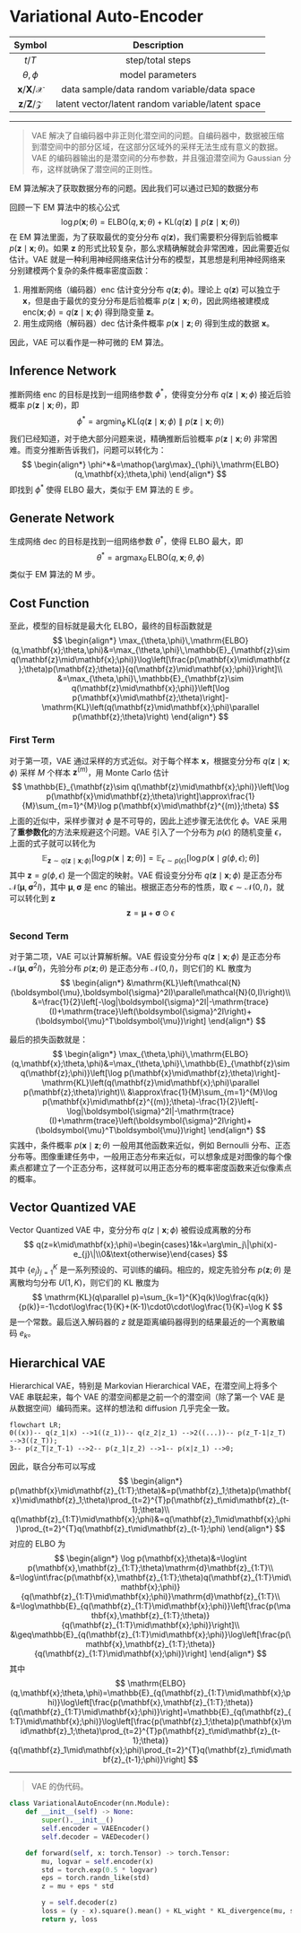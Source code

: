 # Variational Auto-Encoder

|                 Symbol                  |                    Description                    |
| :-------------------------------------: | :-----------------------------------------------: |
|                 $t$/$T$                 |                 step/total steps                  |
|              $\theta,\phi$              |                 model parameters                  |
| $\mathbf{x}$/$\mathbf{X}$/$\mathcal{X}$ |    data sample/data random variable/data space    |
| $\mathbf{z}$/$\mathbf{Z}$/$\mathcal{Z}$ | latent vector/latent random variable/latent space |

---

> VAE 解决了自编码器中非正则化潜空间的问题。自编码器中，数据被压缩到潜空间中的部分区域，在这部分区域外的采样无法生成有意义的数据。VAE 的编码器输出的是潜空间的分布参数，并且强迫潜空间为 Gaussian 分布，这样就确保了潜空间的正则性。

EM 算法解决了获取数据分布的问题。因此我们可以通过已知的数据分布

回顾一下 EM 算法中的核心公式
$$
\log p(\mathbf{x};\theta)=\mathrm{ELBO}(q,\mathbf{x};\theta)+\mathrm{KL}\left(q(\mathbf{z})\parallel p(\mathbf{z}\mid\mathbf{x};\theta)\right)
$$
在 EM 算法里面，为了获取最优的变分分布 $q(\mathbf{z})$，我们需要积分得到后验概率 $p(\mathbf{z}\mid\mathbf{x};\theta)$。如果 $\mathbf{z}$ 的形式比较复杂，那么求精确解就会非常困难，因此需要近似估计。VAE 就是一种利用神经网络来估计分布的模型，其思想是利用神经网络来分别建模两个复杂的条件概率密度函数：

1. 用推断网络（编码器）$\mathrm{enc}$ 估计变分分布 $q(\mathbf{z};\phi)$。理论上 $q(\mathbf{z})$ 可以独立于 $\mathbf{x}$，但是由于最优的变分分布是后验概率 $p(\mathbf{z}\mid\mathbf{x};\theta)$，因此网络被建模成 $\mathrm{enc}(\mathbf{x};\phi)=q(\mathbf{z}\mid\mathbf{x};\phi)$ 得到隐变量 $\mathbf{z}$。
2. 用生成网络（解码器）$\mathrm{dec}$ 估计条件概率 $p(\mathbf{x}\mid\mathbf{z};\theta)$ 得到生成的数据 $\mathbf{x}$。

因此，VAE 可以看作是一种可微的 EM 算法。

## Inference Network

推断网络 $\mathrm{enc}$ 的目标是找到一组网络参数 $\phi^*$，使得变分分布 $q(\mathbf{z}\mid\mathbf{x};\phi)$ 接近后验概率 $p(\mathbf{z}\mid\mathbf{x};\theta)$，即
$$
\phi^*=\mathop{\arg\min}_{\phi}\,\mathrm{KL}\left(q(\mathbf{z}\mid\mathbf{x};\phi)\parallel p(\mathbf{z}\mid\mathbf{x};\theta)\right)
$$
我们已经知道，对于绝大部分问题来说，精确推断后验概率 $p(\mathbf{z}\mid\mathbf{x};\theta)$ 非常困难。而变分推断告诉我们，问题可以转化为：
$$
\begin{align*}
\phi^*&=\mathop{\arg\max}_{\phi}\,\mathrm{ELBO}(q,\mathbf{x};\theta,\phi)
\end{align*}
$$
即找到 $\phi^*$ 使得 ELBO 最大，类似于 EM 算法的 E 步。

## Generate Network

生成网络 $\mathrm{dec}$ 的目标是找到一组网络参数 $\theta^*$，使得 ELBO 最大，即
$$
\theta^*=\mathop{\arg\max}_{\theta}\,\mathrm{ELBO}(q,\mathbf{x};\theta,\phi)
$$
类似于 EM 算法的 M 步。

## Cost Function

至此，模型的目标就是最大化 ELBO，最终的目标函数就是
$$
\begin{align*}
\max_{\theta,\phi}\,\mathrm{ELBO}(q,\mathbf{x};\theta,\phi)&=\max_{\theta,\phi}\,\mathbb{E}_{\mathbf{z}\sim q(\mathbf{z}\mid\mathbf{x};\phi)}\log\left[\frac{p(\mathbf{x}\mid\mathbf{z};\theta)p(\mathbf{z};\theta)}{q(\mathbf{z}\mid\mathbf{x};\phi)}\right]\\
&=\max_{\theta,\phi}\,\mathbb{E}_{\mathbf{z}\sim q(\mathbf{z}\mid\mathbf{x};\phi)}\left[\log p(\mathbf{x}\mid\mathbf{z};\theta)\right]-\mathrm{KL}\left(q(\mathbf{z}\mid\mathbf{x};\phi)\parallel p(\mathbf{z};\theta)\right)
\end{align*}
$$

### First Term

对于第一项，VAE 通过采样的方式近似。对于每个样本 $\mathbf{x}$，根据变分分布 $q(\mathbf{z}\mid\mathbf{x};\phi)$ 采样 $M$ 个样本 $\mathbf{z}^{(m)}$，用 Monte Carlo 估计
$$
\mathbb{E}_{\mathbf{z}\sim q(\mathbf{z}\mid\mathbf{x};\phi)}\left[\log p(\mathbf{x}\mid\mathbf{z};\theta)\right]\approx\frac{1}{M}\sum_{m=1}^{M}\log p(\mathbf{x}\mid\mathbf{z}^{(m)};\theta)
$$
上面的近似中，采样步骤对 $\phi$ 是不可导的，因此上述步骤无法优化 $\phi$。VAE 采用了**重参数化**的方法来规避这个问题。VAE 引入了一个分布为 $p(\epsilon)$ 的随机变量 $\epsilon$，上面的式子就可以转化为
$$
\mathbb{E}_{\mathbf{z}\sim q(\mathbf{z}\mid\mathbf{x};\phi)}\left[\log p(\mathbf{x}\mid\mathbf{z};\theta)\right]=\mathbb{E}_{\epsilon\sim p(\epsilon)}\left[\log p(\mathbf{x}\mid g(\phi, \epsilon);\theta)\right]
$$
其中 $\mathbf{z}=g(\phi,\epsilon)$ 是一个固定的映射。VAE 假设变分分布 $q(\mathbf{z}\mid\mathbf{x};\phi)$ 是正态分布 $\mathcal{N}(\boldsymbol{\mu},\boldsymbol{\sigma}^2I)$，其中 $\boldsymbol{\mu},\boldsymbol{\sigma}$ 是 $\mathrm{enc}$ 的输出。根据正态分布的性质，取 $\epsilon\sim\mathcal{N}(0,I)$，就可以转化到 $\mathbf{z}$
$$
\mathbf{z}=\boldsymbol{\mu}+\boldsymbol{\sigma}\odot\epsilon
$$

### Second Term

对于第二项，VAE 可以计算解析解。VAE 假设变分分布 $q(\mathbf{z}\mid\mathbf{x};\phi)$ 是正态分布 $\mathcal{N}(\boldsymbol{\mu},\boldsymbol{\sigma}^2I)$，先验分布 $p(\mathbf{z};\theta)$ 是正态分布 $\mathcal{N}(0,I)$，则它们的 KL 散度为
$$
\begin{align*}
&\mathrm{KL}\left(\mathcal{N}(\boldsymbol{\mu},\boldsymbol{\sigma}^2I)\parallel\mathcal{N}(0,I)\right)\\
&=\frac{1}{2}\left[-\log|\boldsymbol{\sigma}^2I|-\mathrm{trace}(I)+\mathrm{trace}\left(\boldsymbol{\sigma}^2I\right)+(\boldsymbol{\mu}^T\boldsymbol{\mu})\right]
\end{align*}
$$

最后的损失函数就是：
$$
\begin{align*}
\max_{\theta,\phi}\,\mathrm{ELBO}(q,\mathbf{x};\theta,\phi)&=\max_{\theta,\phi}\,\mathbb{E}_{\mathbf{z}\sim q(\mathbf{z};\phi)}\left[\log p(\mathbf{x}\mid\mathbf{z};\theta)\right]-\mathrm{KL}\left(q(\mathbf{z}\mid\mathbf{x};\phi)\parallel p(\mathbf{z};\theta)\right)\\
&\approx\frac{1}{M}\sum_{m=1}^{M}\log p(\mathbf{x}\mid\mathbf{z}^{(m)};\theta)-\frac{1}{2}\left[-\log|\boldsymbol{\sigma}^2I|-\mathrm{trace}(I)+\mathrm{trace}\left(\boldsymbol{\sigma}^2I\right)+(\boldsymbol{\mu}^T\boldsymbol{\mu})\right]
\end{align*}
$$
实践中，条件概率 $p(\mathbf{x}\mid\mathbf{z};\theta)$ 一般用其他函数来近似，例如 Bernoulli 分布、正态分布等。图像重建任务中，一般用正态分布来近似，可以想象成是对图像的每个像素点都建立了一个正态分布，这样就可以用正态分布的概率密度函数来近似像素点的概率。

## Vector Quantized VAE

Vector Quantized VAE 中，变分分布 $q(z\mid\mathbf{x};\phi)$ 被假设成离散的分布
$$
q(z=k\mid\mathbf{x};\phi)=\begin{cases}1&k=\arg\min_j\|\phi(x)-e_{j}\|\\0&\text{otherwise}\end{cases}
$$
其中 $\{e_{j}\}_{j=1}^{K}$ 是一系列预设的、可训练的编码。相应的，规定先验分布 $p(\mathbf{z};\theta)$ 是离散均匀分布 $U(1,K)$，则它们的 KL 散度为
$$
\mathrm{KL}(q\parallel p)=\sum_{k=1}^{K}q(k)\log\frac{q(k)}{p(k)}=-1\cdot\log\frac{1}{K}+(K-1)\cdot0\cdot\log\frac{1}{K}=\log K
$$
是一个常数。最后送入解码器的 $z$ 就是距离编码器得到的结果最近的一个离散编码 $e_k$。

## Hierarchical VAE

Hierarchical VAE，特别是 Markovian Hierarchical VAE，在潜空间上将多个 VAE 串联起来，每个 VAE 的潜空间都是之前一个的潜空间（除了第一个 VAE 是从数据空间）编码而来。这样的想法和 diffusion 几乎完全一致。

```mermaid
flowchart LR;
0((x))-- q(z_1|x) -->1((z_1))-- q(z_2|z_1) -->2((...))-- p(z_T-1|z_T) -->3((z_T));
3-- p(z_T|z_T-1) -->2-- p(z_1|z_2) -->1-- p(x|z_1) -->0;
```

因此，联合分布可以写成
$$
\begin{align*}
p(\mathbf{x}\mid\mathbf{z}_{1:T};\theta)&=p(\mathbf{z}_1;\theta)p(\mathbf{x}\mid\mathbf{z}_1;\theta)\prod_{t=2}^{T}p(\mathbf{z}_t\mid\mathbf{z}_{t-1};\theta)\\
q(\mathbf{z}_{1:T}\mid\mathbf{x};\phi)&=q(\mathbf{z}_1\mid\mathbf{x};\phi)\prod_{t=2}^{T}q(\mathbf{z}_t\mid\mathbf{z}_{t-1};\phi)
\end{align*}
$$
对应的 ELBO 为
$$
\begin{align*}
\log p(\mathbf{x};\theta)&=\log\int p(\mathbf{x},\mathbf{z}_{1:T};\theta)\mathrm{d}\mathbf{z}_{1:T}\\
&=\log\int\frac{p(\mathbf{x},\mathbf{z}_{1:T};\theta)q(\mathbf{z}_{1:T}\mid\mathbf{x};\phi)}{q(\mathbf{z}_{1:T}\mid\mathbf{x};\phi)}\mathrm{d}\mathbf{z}_{1:T}\\
&=\log\mathbb{E}_{q(\mathbf{z}_{1:T}\mid\mathbf{x};\phi)}\left[\frac{p(\mathbf{x},\mathbf{z}_{1:T};\theta)}{q(\mathbf{z}_{1:T}\mid\mathbf{x};\phi)}\right]\\
&\geq\mathbb{E}_{q(\mathbf{z}_{1:T}\mid\mathbf{x};\phi)}\log\left[\frac{p(\mathbf{x},\mathbf{z}_{1:T};\theta)}{q(\mathbf{z}_{1:T}\mid\mathbf{x};\phi)}\right]
\end{align*}
$$
其中
$$
\mathrm{ELBO}(q,\mathbf{x};\theta,\phi)=\mathbb{E}_{q(\mathbf{z}_{1:T}\mid\mathbf{x};\phi)}\log\left[\frac{p(\mathbf{x},\mathbf{z}_{1:T};\theta)}{q(\mathbf{z}_{1:T}\mid\mathbf{x};\phi)}\right]=\mathbb{E}_{q(\mathbf{z}_{1:T}\mid\mathbf{x};\phi)}\log\left[\frac{p(\mathbf{z}_1;\theta)p(\mathbf{x}\mid\mathbf{z}_1;\theta)\prod_{t=2}^{T}p(\mathbf{z}_t\mid\mathbf{z}_{t-1};\theta)}{q(\mathbf{z}_1\mid\mathbf{x};\phi)\prod_{t=2}^{T}q(\mathbf{z}_t\mid\mathbf{z}_{t-1};\phi)}\right]
$$

---

> VAE 的伪代码。

```python
class VariationalAutoEncoder(nn.Module):
    def __init__(self) -> None:
        super().__init__()
        self.encoder = VAEEncoder()
        self.decoder = VAEDecoder()

    def forward(self, x: torch.Tensor) -> torch.Tensor:
        mu, logvar = self.encoder(x)
        std = torch.exp(0.5 * logvar)
        eps = torch.randn_like(std)
        z = mu + eps * std

        y = self.decoder(z)
        loss = (y - x).square().mean() + KL_wight * KL_divergence(mu, std)
        return y, loss
```
